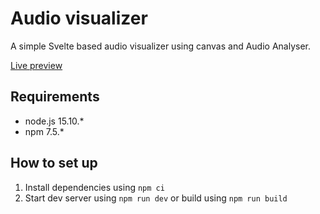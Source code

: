 # Audio visualizer

A simple Svelte based audio visualizer using canvas and Audio Analyser.

[Live preview](https://mt-zd.github.io/Audio-Visualizer/public/)

## Requirements

-   node.js 15.10.\*
-   npm 7.5.\*

## How to set up

1. Install dependencies using `npm ci`
2. Start dev server using `npm run dev` or build using `npm run build`
